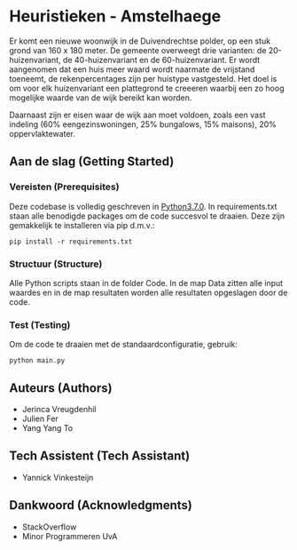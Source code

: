 # Heuristieken - Amstelhaege
Er komt een nieuwe woonwijk in de Duivendrechtse polder, op een stuk grond van 160 x 180 meter. De gemeente overweegt drie varianten: de 20-huizenvariant, de 40-huizenvariant en de 60-huizenvariant. Er wordt aangenomen dat een huis meer waard wordt naarmate de vrijstand toeneemt, de rekenpercentages zijn per huistype vastgesteld. Het doel is om voor elk huizenvariant een plattegrond te creeeren waarbij een zo hoog mogelijke waarde van de wijk bereikt kan worden.   

Daarnaast zijn er eisen waar de wijk aan moet voldoen, zoals een vast indeling (60% eengezinswoningen, 25% bungalows, 15% maisons), 20% oppervlaktewater. 

## Aan de slag (Getting Started)

### Vereisten (Prerequisites)

Deze codebase is volledig geschreven in [Python3.7.0](https://www.python.org/downloads/). In requirements.txt staan alle benodigde packages om de code succesvol te draaien. Deze zijn gemakkelijk te installeren via pip d.m.v.:

```
pip install -r requirements.txt
```

### Structuur (Structure)

Alle Python scripts staan in de folder Code. In de map Data zitten alle input waardes en in de map resultaten worden alle resultaten opgeslagen door de code.

### Test (Testing)

Om de code te draaien met de standaardconfiguratie, gebruik:

```
python main.py
```

## Auteurs (Authors)

* Jerinca Vreugdenhil
* Julien Fer
* Yang Yang To

## Tech Assistent (Tech Assistant)

* Yannick Vinkesteijn


## Dankwoord (Acknowledgments)

* StackOverflow
* Minor Programmeren UvA
